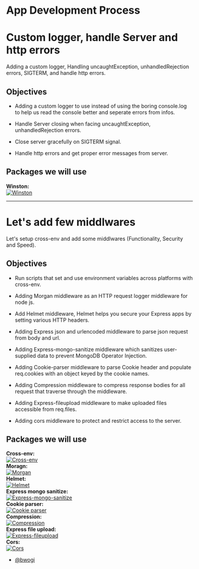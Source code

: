 # App Development Process

# Custom logger, handle Server and http errors

Adding a custom logger, Handling uncaughtException, unhandledRejection errors, SIGTERM, and handle http errors.

## Objectives

- Adding a custom logger to use instead of using the boring console.log to help us read the console better and seperate errors from infos.

- Handle Server closing when facing uncaughtException, unhandledRejection errors.

- Close server gracefully on SIGTERM signal.

- Handle http errors and get proper error messages from server.

## Packages we will use

**Winston:** <br/>[![Winston](https://img.shields.io/npm/v/winston.svg?logo=winston)](https://www.npmjs.com/package/winston)

---

# Let's add few middlwares

Let's setup cross-env and add some middlwares (Functionality, Security and Speed).

## Objectives

- Run scripts that set and use environment variables across platforms with cross-env.

- Adding Morgan middleware as an HTTP request logger middleware for node js.

- Add Helmet middleware, Helmet helps you secure your Express apps by setting various HTTP headers.

- Adding Express json and urlencoded middleware to parse json request from body and url.

- Adding Express-mongo-sanitize middleware which sanitizes user-supplied data to prevent MongoDB Operator Injection.

- Adding Cookie-parser middleware to parse Cookie header and populate req.cookies with an object keyed by the cookie names.

- Adding Compression middleware to compress response bodies for all request that traverse through the middleware.

- Adding Express-fileupload middleware to make uploaded files accessible from req.files.

- Adding cors middleware to protect and restrict access to the server.

## Packages we will use

**Cross-env:** <br/>[![Cross-env](https://img.shields.io/npm/v/cross-env.svg?logo=cross-env)](https://www.npmjs.com/package/cross-env)
<br/>
**Moragn:** <br/>[![Morgan](https://img.shields.io/npm/v/morgan.svg?logo=morgan)](https://www.npmjs.com/package/morgan)
<br/>
**Helmet:** <br/>[![Helmet](https://img.shields.io/npm/v/helmet.svg?logo=helmet)](https://www.npmjs.com/package/helmet)
<br/>
**Express mongo sanitize:**<br/>[![Express-mongo-sanitize](https://img.shields.io/npm/v/express-mongo-sanitize.svg?logo=express-mongo-sanitize)](https://www.npmjs.com/package/express-mongo-sanitize)
<br/>
**Cookie parser:** <br/>[![Cookie parser](https://img.shields.io/npm/v/cookie-parser.svg?logo=cookie-parser)](https://www.npmjs.com/package/cookie-parser)
<br/>
**Compression:** <br/>[![Compression](https://img.shields.io/npm/v/compression.svg?logo=compression)](https://www.npmjs.com/package/compression)
<br/>
**Express file upload:** <br/>[![Express-fileupload](https://img.shields.io/npm/v/express-fileupload.svg?logo=express-fileupload)](https://www.npmjs.com/package/express-fileupload)
<br/>
**Cors:** <br/>[![Cors](https://img.shields.io/npm/v/cors.svg?logo=cors)](https://www.npmjs.com/package/cors)

- [@bwogi](https://www.github.com/bwogi)
